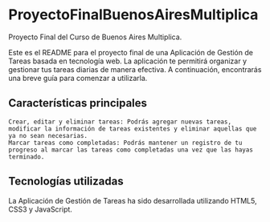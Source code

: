 # ProyectoFinalBuenosAiresMultiplica
Proyecto Final del Curso de Buenos Aires Multiplica.

Este es el README para el proyecto final de una Aplicación de Gestión de Tareas basada en tecnología web. La aplicación te permitirá organizar y gestionar tus tareas diarias de manera efectiva. A continuación, encontrarás una breve guía para comenzar a utilizarla.

## Características principales

    Crear, editar y eliminar tareas: Podrás agregar nuevas tareas, modificar la información de tareas existentes y eliminar aquellas que ya no sean necesarias.
    Marcar tareas como completadas: Podrás mantener un registro de tu progreso al marcar las tareas como completadas una vez que las hayas terminado.

## Tecnologías utilizadas

La Aplicación de Gestión de Tareas ha sido desarrollada utilizando HTML5, CSS3 y JavaScript.
